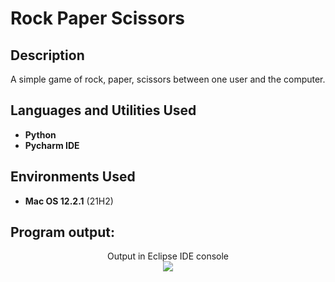 <h1>Rock Paper Scissors</h1>

<h2>Description</h2>
A simple game of rock, paper, scissors between one user and the computer.  
<br />


<h2>Languages and Utilities Used</h2>

- <b>Python</b> 
- <b>Pycharm IDE</b>

<h2>Environments Used </h2>

- <b>Mac OS 12.2.1</b> (21H2)

<h2>Program output:</h2>

<p align="center">
Output in Eclipse IDE console <br/>
<img src="https://i.imgur.com/LMcnl4T.jpg"/>
<br />

</p>

<!--
 ```diff
- text in red
+ text in green
! text in orange
# text in gray
@@ text in purple (and bold)@@
```
--!>
